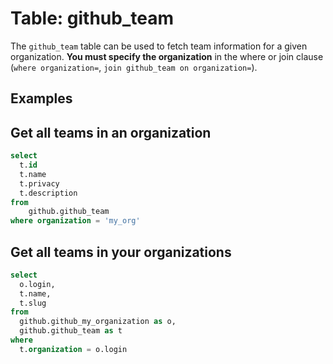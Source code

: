 # Table: github_team

The `github_team` table can be used to fetch team information for a given organization. **You must specify the organization** in the where or join clause (`where organization=`, `join github_team on organization=`).

## Examples

## Get all teams in an organization

```sql
select
  t.id
  t.name
  t.privacy
  t.description
from
    github.github_team
where organization = 'my_org'
```

## Get all teams in your organizations

```sql
select
  o.login,
  t.name,
  t.slug
from
  github.github_my_organization as o,
  github.github_team as t
where
  t.organization = o.login
```
